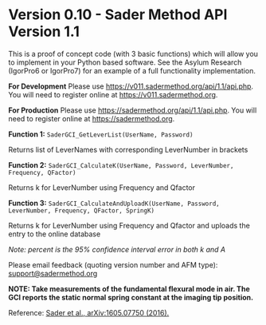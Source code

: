 # Version 0.10 - Sader Method API Version 1.1

This is a proof of concept code (with 3 basic functions) which will allow you to implement in your Python based software.
See the Asylum Research (IgorPro6 or IgorPro7) for an example of a full functionality implementation.

**For Development**
Please use https://v011.sadermethod.org/api/1.1/api.php. You will need to register online at https://v011.sadermethod.org. 

**For Production**
Please use https://sadermethod.org/api/1.1/api.php. You will need to register online at https://sadermethod.org. 

**Function 1:**
`SaderGCI_GetLeverList(UserName, Password)`

Returns list of LeverNames with corresponding LeverNumber in brackets

**Function 2:**
`SaderGCI_CalculateK(UserName, Password, LeverNumber, Frequency, QFactor)`

Returns k for LeverNumber using Frequency and Qfactor

**Function 3:**
`SaderGCI_CalculateAndUploadK(UserName, Password, LeverNumber, Frequency, QFactor, SpringK)`

Returns k for LeverNumber using Frequency and Qfactor and uploads the entry to the online database

_Note: percent is the 95% confidence interval error in both k and A_

Please email feedback (quoting version number and AFM type):  support@sadermethod.org

**NOTE: Take measurements of the fundamental flexural mode in air. The GCI reports the static normal spring constant at the imaging tip position.**

Reference: [Sader et al., arXiv:1605.07750 (2016).](https://arxiv.org/abs/1605.07750)


